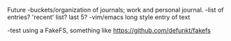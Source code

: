 Future
-buckets/organization of journals; work and personal journal.
-list of entries? 'recent' list? last 5?
-vim/emacs long style entry of text

-test using a FakeFS, something like https://github.com/defunkt/fakefs
